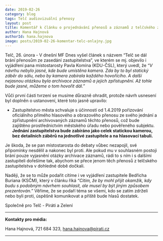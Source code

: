 ```yaml
---
date: 2019-02-26
category: blog
tags: Telč audiovizuální přenosy
layout: post
title: Komentář k článku o projednávání přenosů a záznamů z telčského zastupitelstva
author: Hana Hajnová
authorId: hana.hajnova  
image: posts/2019-02-26-komentar-telc-onlajny.jpg
---
```


Telč, 26. února - V dnešní MF Dnes vyšel článek s názvem “Telč se dál brání přenosům ze zasedání zastupitelstva”, ve kterém se mj. objevilo i vyjádření pana místostarosty Pavla Komína (KDU-ČSL), který uvedl, že *“V návrhu nebylo jasné, kde bude umístěna kamera. Zda by to byl statický záběr do sálu, nebo by kamera zabírala každého hovořícího. A další nejasnou otázkou byla archivace záznamů a jejich zpřístupnění. Až tohle bude jasné, můžeme o tom hovořit dál.”* 

Vůči první části tvrzení se musíme důrazně ohradit, protože návrh usnesení byl doplněn o ustanovení, které toto jasně upravilo:

* Zastupitelstvo města schvaluje s účinností od 1.4.2019 pořizování oficiálního přímého hlasového a obrazového přenosu ze svého jednání a zpřístupnění archivovaných záznamů těchto přenosů, což bude zajištěno prostřednictvím městského úřadu nebo pověřeného subjektu. **Jednání zastupitelstva bude zabíráno jako celek statickou kamerou, bez detailních záběrů na jednotlivé zastupitele a na hlasovací tabuli.**

Je škoda, že se pan místostarosta do debaty vůbec nezapojil, své připomínky nesdělil a nakonec byl proti. Ale pokud mu v souhlasném postoji brání pouze vyjasnění otázky archivace záznamů, rádi to s ním i s dalšími zastupiteli dořešíme tak, abychom se přece jenom těch přenosů z telčského zastupitelstva v dohledné době dočkali.

Naději, že se to může podařit cítíme i ve vyjádření zastupitele Bedřicha Buriana (KSČM), který v článku říká *“Cítím, že by mohl přijít okamžik, kdy budu s podobným návrhem souhlasit, ale musel by být jiným způsobem prezentován.”* Věříme, že se podaří téma se všemi, kdo se zatím zdrželi nebo byli proti, úspěšně komunikovat a příště bude hlasů dostatek.

Společně pro Telč - Piráti a Zelení

---
**Kontakty pro média:**

Hana Hajnová, 721 684 323, hana.hajnova@pirati.cz

---
